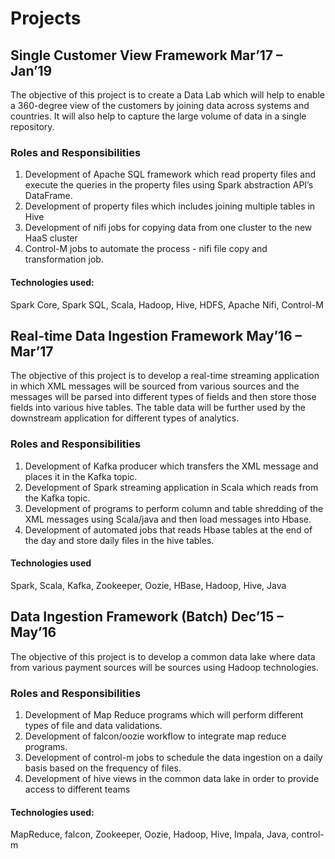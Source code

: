 # Projects 

## Single Customer View Framework                        Mar’17 – Jan’19

The objective of this project is to create a Data Lab which will help to enable a 360-degree view of the customers by joining data across systems and countries. It will also help to capture the large volume of data in a single repository.  

### Roles and Responsibilities

  1. Development of Apache SQL framework which read property files and execute the queries in the property files using Spark abstraction API’s DataFrame.
  2. Development of property files which includes joining multiple tables in Hive
  3. Development of nifi jobs for copying data from one cluster to the new HaaS cluster
  4. Control-M jobs to automate the process - nifi file copy and transformation job.

#### Technologies used: 
Spark Core, Spark SQL, Scala, Hadoop, Hive, HDFS, Apache Nifi, Control-M

## Real-time Data Ingestion Framework                    May’16 – Mar’17

The objective of this project is to develop a real-time streaming application in which XML messages will be sourced from various sources and the messages will be parsed into different types of fields and then store those fields into various hive tables. The table data will be further used by the downstream application for different types of analytics. 

### Roles and Responsibilities

  1. Development of Kafka producer which transfers the XML message and places it in the Kafka topic.
  2. Development of Spark streaming application in Scala which reads from the Kafka topic.
  3. Development of programs to perform column and table shredding of the XML messages using Scala/java and then load messages into Hbase.
  4. Development of automated jobs that reads Hbase tables at the end of the day and store daily files in the hive tables.

#### Technologies used
Spark, Scala, Kafka, Zookeeper, Oozie, HBase, Hadoop, Hive, Java	


## Data Ingestion Framework (Batch) 					            Dec’15 – May’16

The objective of this project is to develop a common data lake where data from various payment sources will be sources using Hadoop technologies. 

### Roles and Responsibilities

  1. Development of Map Reduce programs which will perform different types of file and data validations.
  2. Development of falcon/oozie workflow to integrate map reduce programs. 
  3. Development of control-m jobs to schedule the data ingestion on a daily basis based on the frequency of files.
  4. Development of hive views in the common data lake in order to provide access to different teams

#### Technologies used: 
MapReduce, falcon, Zookeeper, Oozie, Hadoop, Hive, Impala, Java, control-m



